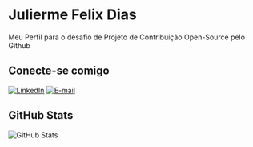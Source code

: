 
# Julierme Felix Dias

Meu Perfil para o desafio de Projeto de Contribuição Open-Source pelo Github

## Conecte-se comigo
[![LinkedIn](https://img.shields.io/badge/LinkedIn-000?style=for-the-badge&logo=linkedin&logoColor=0E76A8)](https://www.linkedin.com/in/juliermefelix/) 
[![E-mail](https://img.shields.io/badge/-Email-000?style=for-the-badge&logo=microsoft-outlook&logoColor=007BFF)](mailto:julierme@hotmail.com)

## GitHub Stats
![GitHub Stats](https://github-readme-stats.vercel.app/api?username=juliermefelix&theme=transparent&bg_color=000&border_color=30A3DC&show_icons=true&icon_color=30A3DC&title_color=E94D5F&text_color=FFF)
